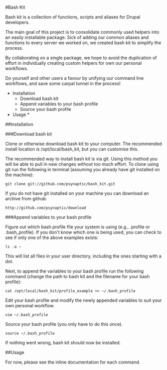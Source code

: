#Bash Kit

Bash kit is a collection of functions, scripts and aliases for Drupal developers.

The main goal of this project is to consolidate commonly used helpers into an easily installable package. Sick of adding our common aliases and functions to every server we worked on, we created bash kit to simplify the process.

By collaborating on a single package, we hope to avoid the duplication of effort in individually creating custom helpers for own our personal workflows.

Do yourself and other users a favour by unifying our command line workflows, and save some carpal tunnel in the process!

* Installation
  * Download bash kit
  * Append variables to your bash profile
  * Source your bash profile
* Usage
  * 

##Installation

###Download bash kit

Clone or otherwise download bash kit to your computer. The recommended install location is /opt/local/bash_kit, but you can customise this.

The recommended way to install bash kit is via git. Using this method you will be able to pull in new changes without too much effort. To clone using git run the following in terminal (assuming you already have git installed on the machine):

    git clone git://github.com/psynaptic/bash_kit.git

If you do not have git installed on your machine you can download an archive from github:

    http://github.com/psynaptic/download

###Append variables to your bash profile

Figure out which bash profile file your system is using (e.g., .profile or .bash_profile). If you don't know which one is being used, you can check to see if only one of the above examples exists:

    ls -a ~

This will list all files in your user directory, including the ones starting with a dot.

Next, to append the variables to your bash profile run the following command (change the path to bash kit and the filename for your bash profile):

    cat /opt/local/bash_kit/profile_example >> ~/.bash_profile

Edit your bash profile and modify the newly appended variables to suit your own personal workflow.

    vim ~/.bash_profile

Source your bash profile (you only have to do this once).

    source ~/.bash_profile

If nothing went wrong, bash kit should now be installed.

##Usage

For now, please see the inline documentation for each command.
